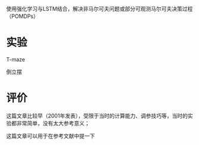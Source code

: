 使用强化学习与LSTM结合，解决非马尔可夫问题或部分可观测马尔可夫决策过程（POMDPs）

# 实验

T-maze

倒立摆

# 评价

这篇文章比较早（2001年发表），受限于当时的计算能力、调参技巧等，当时的实验都非常简单，没有太大参考意义；

这篇文章可以用于在参考文献中提一下